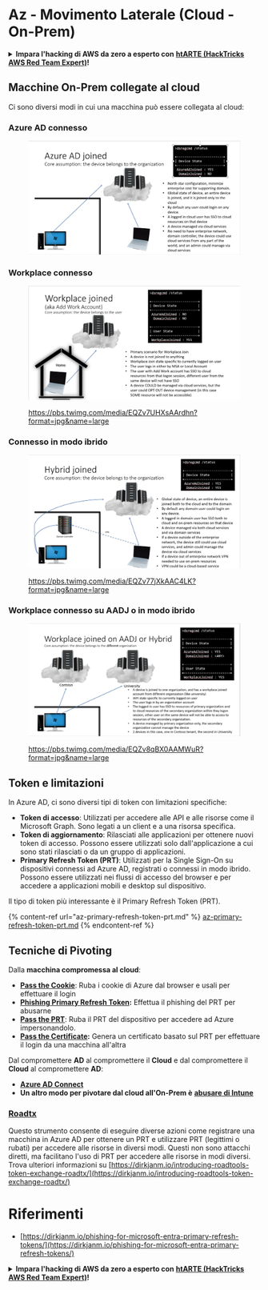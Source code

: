# Az - Movimento Laterale (Cloud - On-Prem)

<details>

<summary><strong>Impara l'hacking di AWS da zero a esperto con</strong> <a href="https://training.hacktricks.xyz/courses/arte"><strong>htARTE (HackTricks AWS Red Team Expert)</strong></a><strong>!</strong></summary>

Altri modi per supportare HackTricks:

* Se vuoi vedere la tua **azienda pubblicizzata su HackTricks** o **scaricare HackTricks in PDF** Controlla i [**PACCHETTI DI ABBONAMENTO**](https://github.com/sponsors/carlospolop)!
* Ottieni il [**merchandising ufficiale di PEASS & HackTricks**](https://peass.creator-spring.com)
* Scopri [**The PEASS Family**](https://opensea.io/collection/the-peass-family), la nostra collezione di [**NFT**](https://opensea.io/collection/the-peass-family) esclusivi
* **Unisciti al** 💬 [**gruppo Discord**](https://discord.gg/hRep4RUj7f) o al [**gruppo Telegram**](https://t.me/peass) o **seguici** su **Twitter** 🐦 [**@hacktricks_live**](https://twitter.com/hacktricks_live)**.**
* **Condividi i tuoi trucchi di hacking inviando PR ai repository** [**HackTricks**](https://github.com/carlospolop/hacktricks) e [**HackTricks Cloud**](https://github.com/carlospolop/hacktricks-cloud) di GitHub.

</details>

## Macchine On-Prem collegate al cloud

Ci sono diversi modi in cui una macchina può essere collegata al cloud:

### Azure AD connesso

<figure><img src="../../../.gitbook/assets/image (3) (1) (2) (1).png" alt=""><figcaption></figcaption></figure>

### Workplace connesso

<figure><img src="../../../.gitbook/assets/image (1) (6).png" alt=""><figcaption><p><a href="https://pbs.twimg.com/media/EQZv7UHXsAArdhn?format=jpg&#x26;name=large">https://pbs.twimg.com/media/EQZv7UHXsAArdhn?format=jpg&#x26;name=large</a></p></figcaption></figure>

### Connesso in modo ibrido

<figure><img src="../../../.gitbook/assets/image (3) (2) (2).png" alt=""><figcaption><p><a href="https://pbs.twimg.com/media/EQZv77jXkAAC4LK?format=jpg&#x26;name=large">https://pbs.twimg.com/media/EQZv77jXkAAC4LK?format=jpg&#x26;name=large</a></p></figcaption></figure>

### Workplace connesso su AADJ o in modo ibrido

<figure><img src="../../../.gitbook/assets/image (4) (3).png" alt=""><figcaption><p><a href="https://pbs.twimg.com/media/EQZv8qBX0AAMWuR?format=jpg&#x26;name=large">https://pbs.twimg.com/media/EQZv8qBX0AAMWuR?format=jpg&#x26;name=large</a></p></figcaption></figure>

## Token e limitazioni <a href="#tokens-and-limitations" id="tokens-and-limitations"></a>

In Azure AD, ci sono diversi tipi di token con limitazioni specifiche:

- **Token di accesso**: Utilizzati per accedere alle API e alle risorse come il Microsoft Graph. Sono legati a un client e a una risorsa specifica.
- **Token di aggiornamento**: Rilasciati alle applicazioni per ottenere nuovi token di accesso. Possono essere utilizzati solo dall'applicazione a cui sono stati rilasciati o da un gruppo di applicazioni.
- **Primary Refresh Token (PRT)**: Utilizzati per la Single Sign-On su dispositivi connessi ad Azure AD, registrati o connessi in modo ibrido. Possono essere utilizzati nei flussi di accesso del browser e per accedere a applicazioni mobili e desktop sul dispositivo.

Il tipo di token più interessante è il Primary Refresh Token (PRT).

{% content-ref url="az-primary-refresh-token-prt.md" %}
[az-primary-refresh-token-prt.md](az-primary-refresh-token-prt.md)
{% endcontent-ref %}

## Tecniche di Pivoting

Dalla **macchina compromessa al cloud**:

* [**Pass the Cookie**](az-pass-the-cookie.md): Ruba i cookie di Azure dal browser e usali per effettuare il login
* [**Phishing Primary Refresh Token**](az-phishing-primary-refresh-token-microsoft-entra.md)**:** Effettua il phishing del PRT per abusarne
* [**Pass the PRT**](pass-the-prt.md): Ruba il PRT del dispositivo per accedere ad Azure impersonandolo.
* [**Pass the Certificate**](az-pass-the-certificate.md)**:** Genera un certificato basato sul PRT per effettuare il login da una macchina all'altra

Dal compromettere **AD** al compromettere il **Cloud** e dal compromettere il **Cloud** al compromettere **AD**:

* [**Azure AD Connect**](azure-ad-connect-hybrid-identity/)
* **Un altro modo per pivotare dal cloud all'On-Prem è** [**abusare di Intune**](../intune.md)

### [Roadtx](https://github.com/dirkjanm/ROADtools)

Questo strumento consente di eseguire diverse azioni come registrare una macchina in Azure AD per ottenere un PRT e utilizzare PRT (legittimi o rubati) per accedere alle risorse in diversi modi. Questi non sono attacchi diretti, ma facilitano l'uso di PRT per accedere alle risorse in modi diversi. Trova ulteriori informazioni su [https://dirkjanm.io/introducing-roadtools-token-exchange-roadtx/](https://dirkjanm.io/introducing-roadtools-token-exchange-roadtx/)

# Riferimenti
* [https://dirkjanm.io/phishing-for-microsoft-entra-primary-refresh-tokens/](https://dirkjanm.io/phishing-for-microsoft-entra-primary-refresh-tokens/)

<details>

<summary><strong>Impara l'hacking di AWS da zero a esperto con</strong> <a href="https://training.hacktricks.xyz/courses/arte"><strong>htARTE (HackTricks AWS Red Team Expert)</strong></a><strong>!</strong></summary>

Altri modi per supportare HackTricks:

* Se vuoi vedere la tua **azienda pubblicizzata su HackTricks** o **scaricare HackTricks in PDF** Controlla i [**PACCHETTI DI ABBONAMENTO**](https://github.com/sponsors/carlospolop)!
* Ottieni il [**merchandising ufficiale di PEASS & HackTricks**](https://peass.creator-spring.com)
* Scopri [**The PEASS Family**](https://opensea.io/collection/the-peass-family), la nostra collezione di [**NFT**](https://opensea.io/collection/the-peass-family) esclusivi
* **Unisciti al** 💬 [**gruppo Discord**](https://discord.gg/hRep4RUj7f) o al [**gruppo Telegram**](https://t.me/peass) o **seguici** su **Twitter** 🐦 [**@hacktricks_live**](https://twitter.com/hacktricks_live)**.**
* **Condividi i tuoi trucchi di hacking inviando PR ai repository** [**HackTricks**](https://github.com/carlospolop/hacktricks) e [**HackTricks Cloud**](https://github.com/carlospolop/hacktricks-cloud) di GitHub.

</details>
